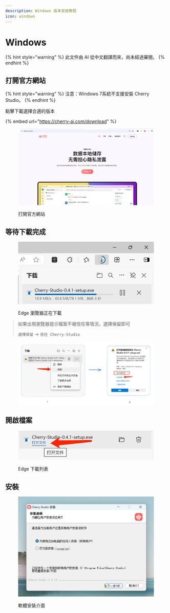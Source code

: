 ```yaml
---
description: Windows 版本安装教程
icon: windows
---
```

# Windows


{% hint style="warning" %}
此文件由 AI 從中文翻譯而來，尚未經過審閱。
{% endhint %}




## 打開官方網站

{% hint style="warning" %}
注意：Windows 7系統不支援安裝 Cherry Studio。
{% endhint %}

點擊下載選擇合適的版本

{% embed url="https://cherry-ai.com/download" %}

<figure><img src="../../.gitbook/assets/image (1) (1) (1) (1) (1).png" alt=""><figcaption><p>打開官方網站</p></figcaption></figure>

## 等待下載完成

<figure><img src="../../.gitbook/assets/download.webp" alt="" width="563"><figcaption><p>Edge 瀏覽器正在下載</p></figcaption></figure>

> 如果出現瀏覽器提示檔案不被信任等情況，選擇保留即可
>
> `選擇保留` → `信任 Cherry-Studio`

<figure><img src="../../.gitbook/assets/image (1) (1) (1) (1) (1) (1) (1) (1) (1) (1) (1).png" alt=""><figcaption></figcaption></figure>

## 開啟檔案

<figure><img src="../../.gitbook/assets/download (1).webp" alt="" width="563"><figcaption><p>Edge 下載列表</p></figcaption></figure>

## 安裝

<figure><img src="../../.gitbook/assets/image (2) (1) (1) (1) (1).png" alt=""><figcaption><p>軟體安裝介面</p></figcaption></figure>